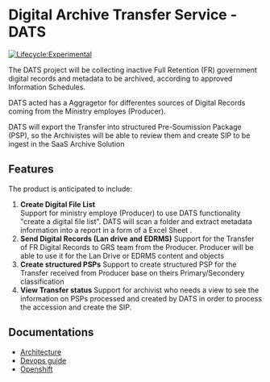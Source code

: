 # Digital Archive Transfer Service - DATS

[![Lifecycle:Experimental](https://img.shields.io/badge/Lifecycle-Experimental-339999)](Redirect-URL)

The DATS project will be collecting inactive Full Retention (FR) government digital records and metadata to be archived, according to approved Information Schedules.

DATS acted has a Aggragetor for differentes sources of Digital Records coming from the Ministry employes (Producer).

DATS will export the Transfer into structured Pre-Soumission Package (PSP), so the Archivistes will be able to review them and create SIP to be ingest in the SaaS Archive Solution

## Features

The product is anticipated to include:

1. **Create Digital File List**  
   Support for ministry employe (Producer) to use DATS functionality "create a digital file list". DATS will scan a folder and extract metadata information into a report in a form of a Excel Sheet .
2. **Send Digital Records (Lan drive and EDRMS)**
   Support for the Transfer of FR Digital Records to GRS team from the Producer. Producer will be able to use it for the Lan Drive or EDRMS content and objects
3. **Create structured PSPs**
   Support to create structured PSP for the Transfer received from Producer base on theirs Primary/Secondery classification
4. **View Transfer status**
   Support for archivist who needs a view to see the information on PSPs processed and created by DATS in order to process the accession and create the SIP.

## Documentations

- [Architecture](Docs/Architecture/README.md)
- [Devops guide](Docs/Devops/README.md)
- [Openshift](Docs/Openshift/README.md)
